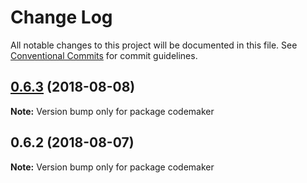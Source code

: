 # Change Log

All notable changes to this project will be documented in this file.
See [Conventional Commits](https://conventionalcommits.org) for commit guidelines.

<a name="0.6.3"></a>
## [0.6.3](https://github.com/awslabs/jsii/compare/v0.6.2...v0.6.3) (2018-08-08)




**Note:** Version bump only for package codemaker

<a name="0.6.2"></a>
## 0.6.2 (2018-08-07)




**Note:** Version bump only for package codemaker
